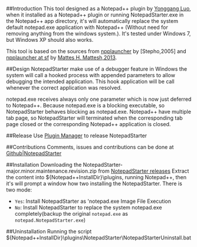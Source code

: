 ##Introduction
This tool designed as a Notepad++ plugin by [Yonggang Luo](luoyonggang(at)gmail.com), when
it installed as a Notepad++ plugin or running NotepadStarter.exe in the Notepad++ app
directory, it's will automatically replace the system default notepad.exe application with
Notepad++ (Without need for removing anything from the windows system.).  It's tested
under Windows 7, but Windows XP should also works.

This tool is based on the sources from [npplauncher](http://superstepho.free.fr/)
by [Stepho,2005] and [npplauncher at sf](http://sourceforge.net/projects/npplauncher/)
by [Mattes H. Mattesh,2013](mattesh(at)gmx.net).

##Design
NotepadStarter make use of a debugger feature in Windows the system will call a hooked 
process with appended parameters to allow debugging the intended application.
This hook application will be call whenever the correct application was resolved.
  
notepad.exe receives always only one parameter which is now just deferred to Notepad++.
Because notepad.exe is a blocking executable, so NotepadStarter behaves blocking as notepad.exe.
Notepad++ have multiple tab page, so NotepadStarter will terminated when the corresponding
tab page closed or the corresponding Notepad++ application is closed.

##Release
Use [Plugin Manager](http://www.brotherstone.co.uk/npp/pm/admin/welcome) to release NotepadStarter

##Contributions
Comments, issues and contributions can be done at [Github|NotepadStarter](https://github.com/lygstate/notepadstarter)

##Installation
Downloading the NotepadStarter-major.minor.maintenance.revision.zip from [NotepadStarter releases](https://github.com/lygstate/NotepadStarter/releases)
Extract the content into ${Notepad++InstallDir}\plugins\, running Notepad++, then it's will prompt a window how two installing the NotepadStarter.
There is two mode:
 * `Yes`: Install NotepadStarter as 'notepad.exe Image File Execution
 * `No`: Install NotepadStarter to replace the system notepad.exe completely(backup the original `notepad.exe` as `notepad.NotepadStarter.exe`)

##Uninstallation
 Running the script ${Notepad++InstallDir}\plugins\NotepadStarter\NotepadStarterUninstall.bat